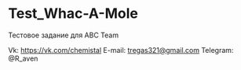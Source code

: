 # Test_Whac-A-Mole
Тестовое задание для ABC Team

Vk: https://vk.com/chemistal
E-mail: tregas321@gmail.com
Telegram: @R_aven
